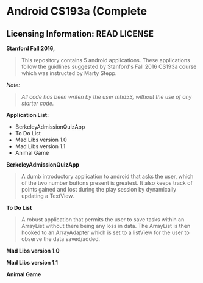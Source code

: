 # Android CS193a (Complete
## Licensing Information: READ LICENSE
**Stanford Fall 2016,** 
>This repository contains 5 android applications. These applications follow the guidlines suggested by Stanford's Fall 2016 CS193a course which was instructed by Marty Stepp.

*Note:*
>*All code has been writen by the user mhd53, without the use of any starter code.*

**Application List:** 

* BerkeleyAdmissionQuizApp
* To Do List
* Mad Libs version 1.0
* Mad Libs version 1.1
* Animal Game

**BerkeleyAdmissionQuizApp**
> A dumb introductory application to android that asks the user, which of the two number buttons present is greatest. 
It also keeps track of points gained and lost during the play session by dynamically updating a TextView.

**To Do List**
> A robust application that permits the user to save tasks within an ArrayList without there being any loss in data.
The ArrayList is then hooked to an ArrayAdapter which is set to a listView for the user to observe the data saved/added.

**Mad Libs version 1.0**
>

**Mad Libs version 1.1**
>

**Animal Game**
>



